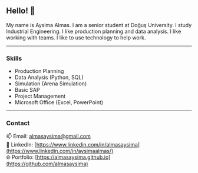 ## Hello! 👋  
My name is Aysima Almas. I am a senior student at Doğuş University. I study Industrial Engineering. I like production planning and data analysis. I like working with teams. I like to use technology to help work.

---

### Skills  
- Production Planning  
- Data Analysis (Python, SQL)  
- Simulation (Arena Simulation)  
- Basic SAP  
- Project Management  
- Microsoft Office (Excel, PowerPoint)

---

### Contact  
📫 Email: almasaysima@gmail.com  
🔗 LinkedIn: [https://www.linkedin.com/in/almasaysima](https://www.linkedin.com/in/aysimaalmas/)  
🌐 Portfolio: [https://almasaysima.github.io](https://github.com/almasaysima)
